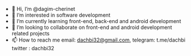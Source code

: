 - 👋 Hi, I’m @dagim-cherinet
- 👀 I’m interested in software development
- 🌱 I’m currently learning front-end, back-end and android development
- 💞️ I’m looking to collaborate on front-end and android development related projects
- 📫 How to reach me email: dachbi32@gmail.com, telegram: t.me/dachbi twitter : dachbi32

<!---
dagim-cherinet/dagim-cherinet is a ✨ special ✨ repository because its `README.md` (this file) appears on your GitHub profile.
You can click the Preview link to take a look at your changes.
--->
